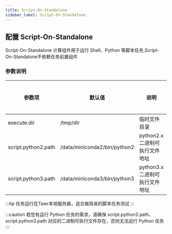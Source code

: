 ```yaml
---
title: Script-On-Standalone 
sidebar_label: Script-On-Standalone
---
```


## 配置 Script-On-Standalone

Script-On-Standalone 计算组件用于运行 Shell、Python 等脚本任务,Script-On-Standalone不依赖任务前置组件

### 参数说明

| 参数项                    | 默认值                                   | 说明                                                  | 是否必填 |
| ------------------------ | ---------------------------------------  | ---------------------------------------------------- | ------- |
| execute.dir            |  /tmp/dir             | 临时文件目录                           | 是       |
| script.python2.path      | /data/miniconda2/bin/python2             | python2.x 二进制可执行文件地址                                | 是       |
| script.python3.path      | /data/miniconda3/bin/python3             | python3.x 二进制可执行文件地址                                 | 是       |

:::tip 
任务运行在Taier本地服务器，适合做简易的脚本任务测试
:::

:::caution 
若您有运行 Python 任务的需求，请确保 script.python2.path、script.python3.path 对应的二进制可执行文件存在，否则无法运行 Python 任务
:::